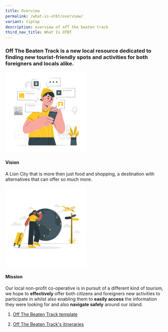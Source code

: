 ```yaml
---
title: Overview
permalink: /what-is-otbt/overview/
variant: tiptap
description: overview of off the beaten track
third_nav_title: What Is OTBT
---
```

<h3><strong>Off The Beaten Track is a new local resource dedicated to finding new tourist-friendly spots and activities for both foreigners and locals alike.</strong></h3>
<p></p>
<div class="isomer-image-wrapper">
<img style="width: 50%;" height="auto" width="100%" alt="man in yellow beanie hat web searching on phone for information" src="/images/Infographics/Instant_information_cuate.png">
</div>
<h4><strong>Vision</strong></h4>
<p>A Lion City that is more then just food and shopping, a destination with
alternatives that can offer so much more.</p>
<p></p>
<div class="isomer-image-wrapper">
<img style="width: 50%;" height="auto" width="100%" alt="long haired woman in yellow with a globe behind her starting a journey" src="/images/Infographics/Destination_cuate.png">
</div>
<h4><strong>Mission</strong></h4>
<p>Our local non-profit co-operative is in pursuit of a different kind of
tourism, we hope to <strong>effectively</strong> offer both citizens and
foreigners new activities to participate in whilst also enabling them to <strong>easily access</strong> the
information they were looking for and also <strong>navigate safely</strong> around
our island.</p>
<p></p>
<ol data-tight="true" class="tight">
<li>
<p><a href="https://www.isomer.gov.sg/what-is-otbt/off-the-beaten-track-template/" rel="noopener nofollow" target="_blank">Off The Beaten Track template</a>
</p>
</li>
<li>
<p><a href="https://www.isomer.gov.sg/what-is-otbt/off-the-beaten-track-itineraries/" rel="noopener nofollow" target="_blank">Off The Beaten Track's itineraries</a>
</p>
<p></p>
<p></p>
</li>
</ol>
<h2></h2>
<p></p>
